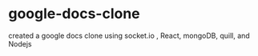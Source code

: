 # google-docs-clone
created a google docs clone using socket.io , React, mongoDB, quill, and Nodejs
